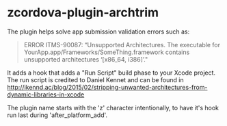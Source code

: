 # zcordova-plugin-archtrim

The plugin helps solve app submission validation errors such as:
> ERROR ITMS-90087: “Unsupported Architectures. The executable for YourApp.app/Frameworks/SomeThing.framework contains unsupported architectures ‘[x86_64, i386]’."

It adds a hook that adds a "Run Script" build phase to your Xcode project.
The run script is credited to Daniel Kennet and can be found in http://ikennd.ac/blog/2015/02/stripping-unwanted-architectures-from-dynamic-libraries-in-xcode

The plugin name starts with the 'z' character intentionally, to have it's hook run last during 'after_platform_add'.
